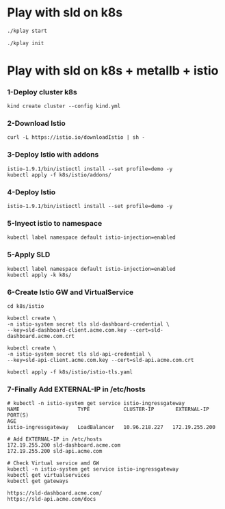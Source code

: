 # Play with sld on k8s

```bash
./kplay start

./kplay init
```

# Play with sld on k8s + metallb + istio


### 1-Deploy cluster k8s
```
kind create cluster --config kind.yml

```
### 2-Download Istio 
```
curl -L https://istio.io/downloadIstio | sh -
```

### 3-Deploy Istio with addons
```
istio-1.9.1/bin/istioctl install --set profile=demo -y
kubectl apply -f k8s/istio/addons/
```

### 4-Deploy Istio
```
istio-1.9.1/bin/istioctl install --set profile=demo -y
```

### 5-Inyect istio to namespace
```
kubectl label namespace default istio-injection=enabled
```

### 5-Apply SLD
```
kubectl label namespace default istio-injection=enabled
kubectl apply -k k8s/ 
```

### 6-Create Istio GW and VirtualService

```
cd k8s/istio

kubectl create \
-n istio-system secret tls sld-dashboard-credential \
--key=sld-dashboard-client.acme.com.key --cert=sld-dashboard.acme.com.crt

kubectl create \
-n istio-system secret tls sld-api-credential \
--key=sld-api-client.acme.com.key --cert=sld-api.acme.com.crt

kubectl apply -f k8s/istio/istio-tls.yaml
```

### 7-Finally Add EXTERNAL-IP in /etc/hosts

```
# kubectl -n istio-system get service istio-ingressgateway
NAME                   TYPE           CLUSTER-IP       EXTERNAL-IP       PORT(S)                                                                     AGE
istio-ingressgateway   LoadBalancer   10.96.218.227   172.19.255.200  

# Add EXTERNAL-IP in /etc/hosts
172.19.255.200 sld-dashboard.acme.com
172.19.255.200 sld-api.acme.com

# Check Virtual service amd GW
kubectl -n istio-system get service istio-ingressgateway
kubectl get virtualservices
kubectl get gateways
```

```
https://sld-dashboard.acme.com/
https://sld-api.acme.com/docs
```